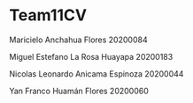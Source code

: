 # Team11CV

Maricielo Anchahua Flores 20200084

Miguel Estefano La Rosa Huayapa 20200183

Nicolas Leonardo Anicama Espinoza 20200044

Yan Franco Huamán Flores 20200060
